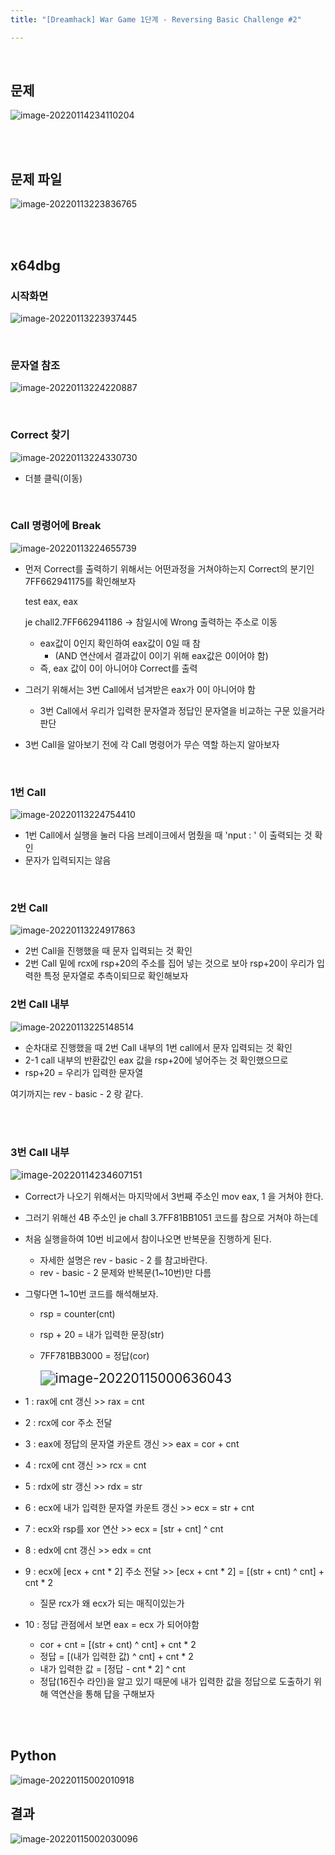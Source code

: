 ```yaml
---
title: "[Dreamhack] War Game 1단계 - Reversing Basic Challenge #2"

---
```


<br>

## 문제

![image-20220114234110204](https://raw.githubusercontent.com/EONION-TH3DB/image_repo/main/img/image-20220114234110204.png)

<br><br>

## 문제 파일

![image-20220113223836765](https://raw.githubusercontent.com/EONION-TH3DB/image_repo/main/img/image-20220113223836765.png)

<br><br>

##  x64dbg

### 시작화면

![image-20220113223937445](https://raw.githubusercontent.com/EONION-TH3DB/image_repo/main/img/image-20220113223937445.png)

<br>

### 문자열 참조

![image-20220113224220887](https://raw.githubusercontent.com/EONION-TH3DB/image_repo/main/img/image-20220113224220887.png)

<br>

### Correct 찾기

![image-20220113224330730](https://raw.githubusercontent.com/EONION-TH3DB/image_repo/main/img/image-20220113224330730.png)

- 더블 클릭(이동)

<br>

### Call 명령어에 Break

![image-20220113224655739](https://raw.githubusercontent.com/EONION-TH3DB/image_repo/main/img/image-20220113224655739.png)

- 먼저 Correct를 출력하기 위해서는 어떤과정을 거쳐야하는지 Correct의 분기인 7FF662941175를 확인해보자

  test eax, eax

  je chall2.7FF662941186 -> 참일시에 Wrong 출력하는 주소로 이동

  - eax값이 0인지 확인하여 eax값이 0일 때 참
    - (AND 연산에서 결과값이 0이기 위해 eax값은 0이어야 함)
  - 즉, eax 값이 0이 아니어야 Correct를 출력

- 그러기 위해서는 3번 Call에서 넘겨받은 eax가 0이 아니어야 함

  - 3번 Call에서 우리가 입력한 문자열과 정답인 문자열을 비교하는 구문 있을거라 판단

- 3번 Call을 알아보기 전에 각 Call 명령어가 무슨 역할 하는지 알아보자

<br>

### 1번 Call

![image-20220113224754410](https://raw.githubusercontent.com/EONION-TH3DB/image_repo/main/img/image-20220113224754410.png)

- 1번 Call에서 실행을 눌러 다음 브레이크에서 멈췄을 때 'nput : ' 이 출력되는 것 확인
- 문자가 입력되지는 않음

<br>

### 2번 Call

![image-20220113224917863](https://raw.githubusercontent.com/EONION-TH3DB/image_repo/main/img/image-20220113224917863.png)

- 2번 Call을 진행했을 때 문자 입력되는 것 확인
- 2번 Call 밑에 rcx에 rsp+20의 주소를 집어 넣는 것으로 보아 rsp+20이 우리가 입력한 특정 문자열로 추측이되므로 확인해보자

### 2번 Call 내부

![image-20220113225148514](https://raw.githubusercontent.com/EONION-TH3DB/image_repo/main/img/image-20220113225148514.png)

- 순차대로 진행했을 때 2번 Call 내부의 1번 call에서 문자 입력되는 것 확인
- 2-1 call 내부의 반환값인 eax 값을 rsp+20에 넣어주는 것 확인했으므로 
- rsp+20 = 우리가 입력한 문자열

여기까지는 rev - basic - 2 랑 같다.

<br><br>

### 3번 Call 내부

<img src="https://raw.githubusercontent.com/EONION-TH3DB/image_repo/main/img/image-20220114234607151.png" alt="image-20220114234607151" style="zoom:107%;" />

- Correct가 나오기 위해서는 마지막에서 3번째 주소인 mov eax, 1 을 거쳐야 한다.

- 그러기 위해선 4B 주소인 je chall 3.7FF81BB1051 코드를 참으로 거쳐야 하는데

- 처음 실행을하여 10번 비교에서 참이나오면 반복문을 진행하게 된다.

  - 자세한 설명은 rev - basic - 2 를 참고바란다.
  - rev - basic - 2 문제와 반복문(1~10번)만 다름

- 그렇다면  1~10번 코드를 해석해보자.

  - rsp = counter(cnt)

  - rsp + 20 = 내가 입력한 문장(str)

  - 7FF781BB3000 = 정답(cor)

    <img src="https://raw.githubusercontent.com/EONION-TH3DB/image_repo/main/img/image-20220115000636043.png" alt="image-20220115000636043" style="zoom:150%;" />

- 1 : rax에 cnt 갱신 >> rax = cnt

- 2 : rcx에 cor 주소 전달

- 3 : eax에 정답의 문자열 카운트 갱신 >> eax = cor + cnt

- 4 : rcx에 cnt 갱신 >> rcx = cnt

- 5 : rdx에 str 갱신 >> rdx = str

- 6 : ecx에 내가 입력한 문자열 카운트 갱신 >> ecx = str + cnt

- 7 : ecx와 rsp를 xor 연산 >> ecx = [str + cnt] ^ cnt

- 8 : edx에 cnt 갱신 >> edx = cnt

- 9 : ecx에 [ecx + cnt * 2] 주소 전달 >> [ecx + cnt * 2] = [(str + cnt) ^ cnt] + cnt * 2

  - 질문 rcx가 왜 ecx가 되는 매직이있는가

- 10 : 정답 관점에서 보면 eax = ecx 가 되어야함
  - cor + cnt  = [(str + cnt) ^ cnt] + cnt * 2
  - 정답 = [(내가 입력한 값) ^ cnt] + cnt * 2
  - 내가 입력한 값 = [정답 - cnt * 2] ^ cnt
  - 정답(16진수 라인)을 알고 있기 때문에 내가 입력한 값을 정답으로 도출하기 위해 역연산을 통해 답을 구해보자

<br><br>

## Python

![image-20220115002010918](https://raw.githubusercontent.com/EONION-TH3DB/image_repo/main/img/image-20220115002010918.png)



## 결과

![image-20220115002030096](https://raw.githubusercontent.com/EONION-TH3DB/image_repo/main/img/image-20220115002030096.png)